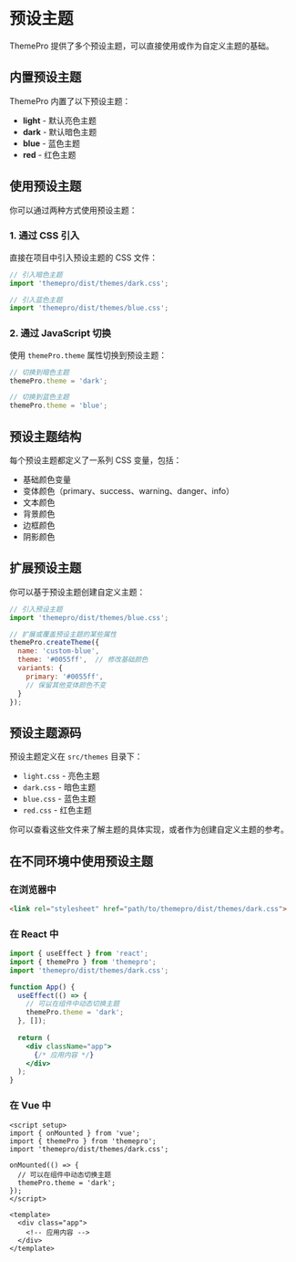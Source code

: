 # 预设主题

ThemePro 提供了多个预设主题，可以直接使用或作为自定义主题的基础。

## 内置预设主题

ThemePro 内置了以下预设主题：

- **light** - 默认亮色主题
- **dark** - 默认暗色主题
- **blue** - 蓝色主题
- **red** - 红色主题

## 使用预设主题

你可以通过两种方式使用预设主题：

### 1. 通过 CSS 引入

直接在项目中引入预设主题的 CSS 文件：

```js
// 引入暗色主题
import 'themepro/dist/themes/dark.css';

// 引入蓝色主题
import 'themepro/dist/themes/blue.css';
```

### 2. 通过 JavaScript 切换

使用 `themePro.theme` 属性切换到预设主题：

```js
// 切换到暗色主题
themePro.theme = 'dark';

// 切换到蓝色主题
themePro.theme = 'blue';
```

## 预设主题结构

每个预设主题都定义了一系列 CSS 变量，包括：

- 基础颜色变量
- 变体颜色（primary、success、warning、danger、info）
- 文本颜色
- 背景颜色
- 边框颜色
- 阴影颜色

## 扩展预设主题

你可以基于预设主题创建自定义主题：

```js
// 引入预设主题
import 'themepro/dist/themes/blue.css';

// 扩展或覆盖预设主题的某些属性
themePro.createTheme({
  name: 'custom-blue',
  theme: '#0055ff',  // 修改基础颜色
  variants: {
    primary: '#0055ff',
    // 保留其他变体颜色不变
  }
});
```

## 预设主题源码

预设主题定义在 `src/themes` 目录下：

- `light.css` - 亮色主题
- `dark.css` - 暗色主题
- `blue.css` - 蓝色主题
- `red.css` - 红色主题

你可以查看这些文件来了解主题的具体实现，或者作为创建自定义主题的参考。

## 在不同环境中使用预设主题

### 在浏览器中

```html
<link rel="stylesheet" href="path/to/themepro/dist/themes/dark.css">
```

### 在 React 中

```jsx
import { useEffect } from 'react';
import { themePro } from 'themepro';
import 'themepro/dist/themes/dark.css';

function App() {
  useEffect(() => {
    // 可以在组件中动态切换主题
    themePro.theme = 'dark';
  }, []);
  
  return (
    <div className="app">
      {/* 应用内容 */}
    </div>
  );
}
```

### 在 Vue 中

```vue
<script setup>
import { onMounted } from 'vue';
import { themePro } from 'themepro';
import 'themepro/dist/themes/dark.css';

onMounted(() => {
  // 可以在组件中动态切换主题
  themePro.theme = 'dark';
});
</script>

<template>
  <div class="app">
    <!-- 应用内容 -->
  </div>
</template>
```